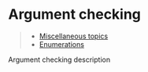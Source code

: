 # Argument checking

> * [Miscellaneous topics](/advanced/miscellaneous)
> * [Enumerations](enumerations)

Argument checking description
